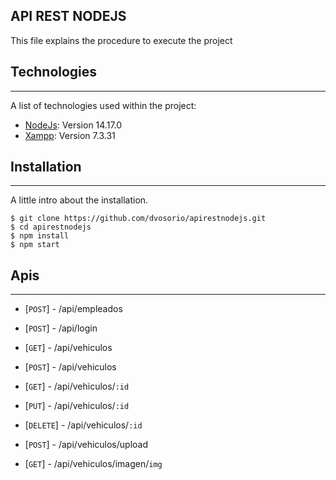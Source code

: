 ## API REST NODEJS

This file explains the procedure to execute the project

## Technologies
***
A list of technologies used within the project:
* [NodeJs](https://nodejs.org/en/): Version 14.17.0
* [Xampp](https://www.apachefriends.org/download.html): Version 7.3.31
## Installation
***
A little intro about the installation. 
```
$ git clone https://github.com/dvosorio/apirestnodejs.git
$ cd apirestnodejs
$ npm install
$ npm start
```
## Apis
***
-  \[`POST`\] - /api/empleados
-  \[`POST`\] - /api/login

-  \[`GET`\] - /api/vehiculos
-  \[`POST`\] - /api/vehiculos
-  \[`GET`\] - /api/vehiculos/`:id`
-  \[`PUT`\] - /api/vehiculos/`:id`
-  \[`DELETE`\] - /api/vehiculos/`:id`
-  \[`POST`\] - /api/vehiculos/upload
-  \[`GET`\] - /api/vehiculos/imagen/`img`